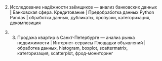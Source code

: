 

2. Исследование надёжности заёмщиков — анализ банковских данных | Банковская сфера. Кредитование | Предобработка данных Python Pandas | 
обработка данных, дубликаты, пропуски, категоризация, декомпозиция

3. 3. Продажа квартир в Санкт-Петербурге — анализ рынка недвижимости | Интернет-сервисы Площадки объявлений | 
обработка данных, histogram, boxplot, scattermatrix,
категоризация, scatterplot,  фрод-мониторинг
